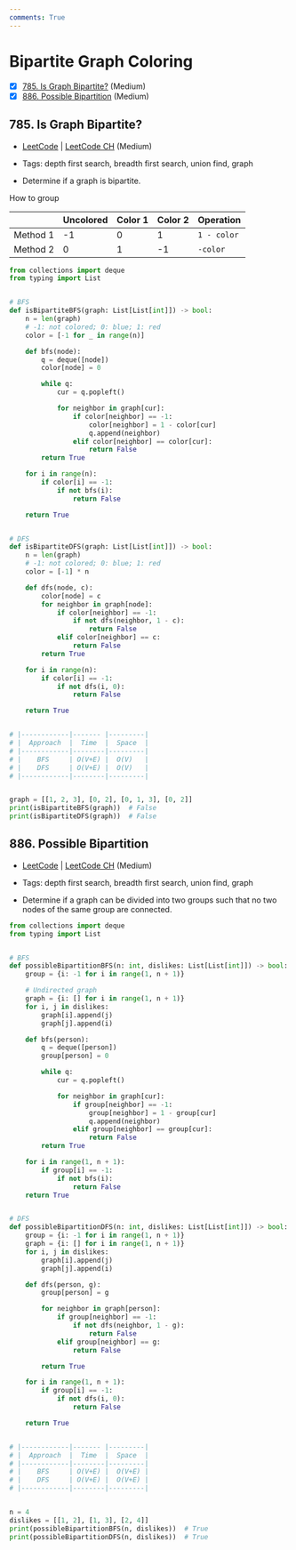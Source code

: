 ```yaml
---
comments: True
---
```


# Bipartite Graph Coloring

- [x] [785. Is Graph Bipartite?](https://leetcode.cn/problems/is-graph-bipartite/) (Medium)
- [x] [886. Possible Bipartition](https://leetcode.cn/problems/possible-bipartition/) (Medium)

## 785. Is Graph Bipartite?

-   [LeetCode](https://leetcode.com/problems/is-graph-bipartite/) | [LeetCode CH](https://leetcode.cn/problems/is-graph-bipartite/) (Medium)

-   Tags: depth first search, breadth first search, union find, graph
-   Determine if a graph is bipartite.

How to group

|          | Uncolored | Color 1 | Color 2 | Operation   |
| -------- | --------- | ------- | ------- | ----------- |
| Method 1 | -1        | 0       | 1       | `1 - color` |
| Method 2 | 0         | 1       | -1      | `-color`    |

```python title="785. Is Graph Bipartite? - Python Solution"
from collections import deque
from typing import List


# BFS
def isBipartiteBFS(graph: List[List[int]]) -> bool:
    n = len(graph)
    # -1: not colored; 0: blue; 1: red
    color = [-1 for _ in range(n)]

    def bfs(node):
        q = deque([node])
        color[node] = 0

        while q:
            cur = q.popleft()

            for neighbor in graph[cur]:
                if color[neighbor] == -1:
                    color[neighbor] = 1 - color[cur]
                    q.append(neighbor)
                elif color[neighbor] == color[cur]:
                    return False
        return True

    for i in range(n):
        if color[i] == -1:
            if not bfs(i):
                return False

    return True


# DFS
def isBipartiteDFS(graph: List[List[int]]) -> bool:
    n = len(graph)
    # -1: not colored; 0: blue; 1: red
    color = [-1] * n

    def dfs(node, c):
        color[node] = c
        for neighbor in graph[node]:
            if color[neighbor] == -1:
                if not dfs(neighbor, 1 - c):
                    return False
            elif color[neighbor] == c:
                return False
        return True

    for i in range(n):
        if color[i] == -1:
            if not dfs(i, 0):
                return False

    return True


# |------------|------- |---------|
# |  Approach  |  Time  |  Space  |
# |------------|--------|---------|
# |    BFS     | O(V+E) |  O(V)   |
# |    DFS     | O(V+E) |  O(V)   |
# |------------|--------|---------|


graph = [[1, 2, 3], [0, 2], [0, 1, 3], [0, 2]]
print(isBipartiteBFS(graph))  # False
print(isBipartiteDFS(graph))  # False

```

## 886. Possible Bipartition

-   [LeetCode](https://leetcode.com/problems/possible-bipartition/) | [LeetCode CH](https://leetcode.cn/problems/possible-bipartition/) (Medium)

-   Tags: depth first search, breadth first search, union find, graph
-   Determine if a graph can be divided into two groups such that no two nodes of the same group are connected.

```python title="886. Possible Bipartition - Python Solution"
from collections import deque
from typing import List


# BFS
def possibleBipartitionBFS(n: int, dislikes: List[List[int]]) -> bool:
    group = {i: -1 for i in range(1, n + 1)}

    # Undirected graph
    graph = {i: [] for i in range(1, n + 1)}
    for i, j in dislikes:
        graph[i].append(j)
        graph[j].append(i)

    def bfs(person):
        q = deque([person])
        group[person] = 0

        while q:
            cur = q.popleft()

            for neighbor in graph[cur]:
                if group[neighbor] == -1:
                    group[neighbor] = 1 - group[cur]
                    q.append(neighbor)
                elif group[neighbor] == group[cur]:
                    return False
        return True

    for i in range(1, n + 1):
        if group[i] == -1:
            if not bfs(i):
                return False
    return True


# DFS
def possibleBipartitionDFS(n: int, dislikes: List[List[int]]) -> bool:
    group = {i: -1 for i in range(1, n + 1)}
    graph = {i: [] for i in range(1, n + 1)}
    for i, j in dislikes:
        graph[i].append(j)
        graph[j].append(i)

    def dfs(person, g):
        group[person] = g

        for neighbor in graph[person]:
            if group[neighbor] == -1:
                if not dfs(neighbor, 1 - g):
                    return False
            elif group[neighbor] == g:
                return False

        return True

    for i in range(1, n + 1):
        if group[i] == -1:
            if not dfs(i, 0):
                return False

    return True


# |------------|------- |---------|
# |  Approach  |  Time  |  Space  |
# |------------|--------|---------|
# |    BFS     | O(V+E) |  O(V+E) |
# |    DFS     | O(V+E) |  O(V+E) |
# |------------|--------|---------|


n = 4
dislikes = [[1, 2], [1, 3], [2, 4]]
print(possibleBipartitionBFS(n, dislikes))  # True
print(possibleBipartitionDFS(n, dislikes))  # True

```
